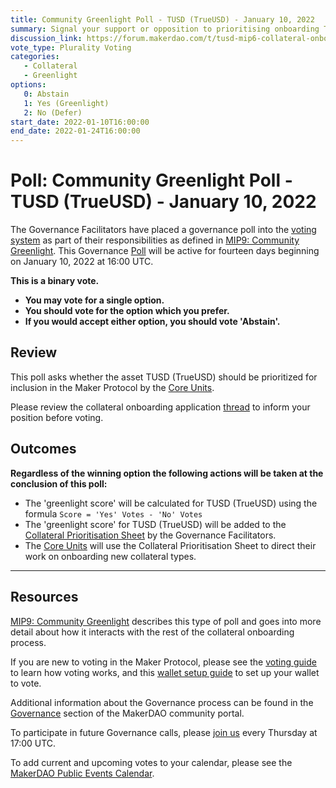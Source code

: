 ```yaml
---
title: Community Greenlight Poll - TUSD (TrueUSD) - January 10, 2022
summary: Signal your support or opposition to prioritising onboarding TUSD (TrueUSD). 
discussion_link: https://forum.makerdao.com/t/tusd-mip6-collateral-onboarding-application/12192
vote_type: Plurality Voting
categories:
   - Collateral
   - Greenlight
options:
   0: Abstain
   1: Yes (Greenlight)
   2: No (Defer)
start_date: 2022-01-10T16:00:00
end_date: 2022-01-24T16:00:00
---
```

# Poll: Community Greenlight Poll - TUSD (TrueUSD) - January 10, 2022

The Governance Facilitators have placed a governance poll into the [voting system](https://vote.makerdao.com/polling) as part of their responsibilities as defined in [MIP9: Community Greenlight](https://mips.makerdao.com/mips/details/MIP9). This Governance [Poll](https://community-development.makerdao.com/en/learn/governance/on-chain-gov) will be active for fourteen days beginning on January 10, 2022 at 16:00 UTC.

**This is a binary vote.** 
- **You may vote for a single option.** 
- **You should vote for the option which you prefer.**
- **If you would accept either option, you should vote 'Abstain'.**

## Review

This poll asks whether the asset TUSD (TrueUSD) should be prioritized for inclusion in the Maker Protocol by the [Core Units](https://mips.makerdao.com/mips/details/MIP38#mip38c2-core-unit-state). 

Please review the collateral onboarding application [thread](https://forum.makerdao.com/t/tusd-mip6-collateral-onboarding-application/12192) to inform your position before voting.

## Outcomes

**Regardless of the winning option the following actions will be taken at the conclusion of this poll:**
* The 'greenlight score' will be calculated for TUSD (TrueUSD)  using the formula `Score = 'Yes' Votes - 'No' Votes`
* The 'greenlight score' for TUSD (TrueUSD)  will be added to the [Collateral Prioritisation Sheet](https://docs.google.com/spreadsheets/d/1IX9e2fyfz7djtDMKn5gMyGsyFxHoY75GncMbAjnSXrM/edit#gid=0) by the Governance Facilitators.
* The [Core Units](https://mips.makerdao.com/mips/details/MIP38#mip38c2-core-unit-state) will use the Collateral Prioritisation Sheet to direct their work on onboarding new collateral types.

---

## Resources

[MIP9: Community Greenlight](https://mips.makerdao.com/mips/details/MIP9) describes this type of poll and goes into more detail about how it interacts with the rest of the collateral onboarding process.

If you are new to voting in the Maker Protocol, please see the [voting guide](https://community-development.makerdao.com/en/learn/governance/how-voting-works/) to learn how voting works, and this [wallet setup guide](https://community-development.makerdao.com/en/learn/governance/voting-setup/) to set up your wallet to vote.

Additional information about the Governance process can be found in the [Governance](https://community-development.makerdao.com/en/learn/governance) section of the MakerDAO community portal.

To participate in future Governance calls, please [join us](https://github.com/makerdao/community/tree/master/governance/governance-and-risk-meetings) every Thursday at 17:00 UTC.

To add current and upcoming votes to your calendar, please see the [MakerDAO Public Events Calendar](https://calendar.google.com/calendar/embed?src=makerdao.com_3efhm2ghipksegl009ktniomdk%40group.calendar.google.com&ctz=UTC&mode=week&showCalendars=0&showPrint=0).
